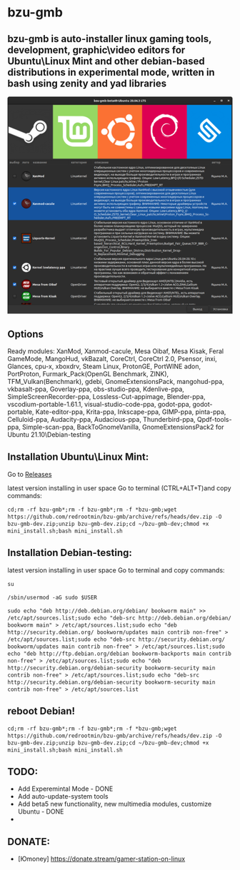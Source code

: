 # bzu-gmb
bzu-gmb is auto-installer linux gaming tools,  development, graphic\video editors for Ubuntu\Linux Mint and other debian-based distributions in experimental mode, written in bash using zenity and yad libraries
-----------
<img src="image/bzu-gmb-beta4-7.png" alt="My cool logo"/>

Options
-----------
Ready modules: XanMod, Xanmod-cacule, Mesa Oibaf, Mesa Kisak, Feral GameMode, MangoHud, vkBazalt, CoreCtrl, CoreCtrl 2.0, Psensor, inxi, Glances, cpu-x, xboxdrv, Steam Linux, ProtonGE, PortWINE adon, PortProton, Furmark_Pack(OpenGL Benchmark, ZINK), TFM_Vulkan(Benchmark), gdebi, GnomeExtensionsPack, mangohud-ppa, vkbasalt-ppa, Goverlay-ppa, obs-studio-ppa, Kdenlive-ppa, SimpleScreenRecorder-ppa, Lossless-Cut-appimage, Blender-ppa, vscodium-portable-1.61.1, visual-studio-code-ppa, godot-ppa, godot-portable, Kate-editor-ppa, Krita-ppa, Inkscape-ppa, GIMP-ppa, pinta-ppa, Celluloid-ppa, Audacity-ppa, Audacious-ppa, Thunderbird-ppa, Qpdf-tools-ppa, Simple-scan-ppa, BackToGnomeVanilla, GnomeExtensionsPack2 for Ubuntu 21.10\Debian-testing

Installation Ubuntu\Linux Mint:
-----------
Go to [Releases](https://github.com/redrootmin/bzu-gmb/releases)

latest version installing in user space
Go to terminal (CTRL+ALT+T)and copy commands:
```
cd;rm -rf bzu-gmb*;rm -f bzu-gmb*;rm -f *bzu-gmb;wget https://github.com/redrootmin/bzu-gmb/archive/refs/heads/dev.zip -O bzu-gmb-dev.zip;unzip bzu-gmb-dev.zip;cd ~/bzu-gmb-dev;chmod +x mini_install.sh;bash mini_install.sh
```
Installation Debian-testing:
-----------

latest version installing in user space
Go to terminal and copy commands:
```
su
```
```
/sbin/usermod -aG sudo $USER
```
```
sudo echo "deb http://deb.debian.org/debian/ bookworm main" >> /etc/apt/sources.list;sudo echo "deb-src http://deb.debian.org/debian/ bookworm main" > /etc/apt/sources.list;sudo echo "deb http://security.debian.org/ bookworm/updates main contrib non-free" > /etc/apt/sources.list;sudo echo "deb-src http://security.debian.org/ bookworm/updates main contrib non-free" > /etc/apt/sources.list;sudo echo "deb http://ftp.debian.org/debian bookworm-backports main contrib non-free" > /etc/apt/sources.list;sudo echo "deb http://security.debian.org/debian-security bookworm-security main contrib non-free" > /etc/apt/sources.list;sudo echo "deb-src http://security.debian.org/debian-security bookworm-security main contrib non-free" > /etc/apt/sources.list
```
reboot Debian!
-----------
```
cd;rm -rf bzu-gmb*;rm -f bzu-gmb*;rm -f *bzu-gmb;wget https://github.com/redrootmin/bzu-gmb/archive/refs/heads/dev.zip -O bzu-gmb-dev.zip;unzip bzu-gmb-dev.zip;cd ~/bzu-gmb-dev;chmod +x mini_install.sh;bash mini_install.sh
```

TODO:
-----------
- Add Experemintal Mode - DONE
- Add auto-update-system tools
- Add beta5  new functionality, new multimedia modules, customize Ubuntu  - DONE
- 
DONATE:
-----------
- [Юmoney] https://donate.stream/gamer-station-on-linux
